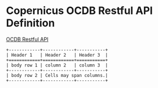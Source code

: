 # Copernicus OCDB Restful API Definition

[OCDB Restful API](https://github.com/bcdev/eocdb-server/blob/master/eocdb/ws/res/openapi.yml)

```eval_rst
+------------+------------+-----------+ 
| Header 1   | Header 2   | Header 3  | 
+============+============+===========+ 
| body row 1 | column 2   | column 3  | 
+------------+------------+-----------+ 
| body row 2 | Cells may span columns.| 
+------------+------------+-----------+ 
```